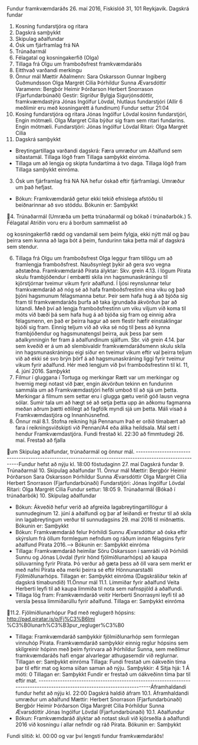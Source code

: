 Fundur framkvæmdaráðs
26. maí 2016, Fiskislóð 31, 101 Reykjavík.
Dagskrá fundar
1. Kosning fundarstjóra og ritara
2. Dagskrá samþykkt
3. Skipulag aðalfundar
4. Ósk um fjárframlag frá NA
5. Trúnaðarmál
6. Félagatal og kosningakerfið (Olga)
7. Tillaga frá Olgu um framboðsfrest framkvæmdaráðs
8. Eitthvað varðandi merkingu
9. Önnur mál
Mættir
Aðalmenn:
Sara Oskarsson
Gunnar Ingiberg Guðmundsson
Olga Margrét Cilia
Þórhildur Sunna Ævarsdóttir
Varamenn:
Bergþór Heimir Þórðarson
Herbert Snorrason (Fjarfundarbúnaði)
Gestir:
Sigríður Bylgja Sigurjónsdóttir, framkvæmdastýra
Jónas Ingólfur Lövdal, hlutlaus fundarstjóri
(Allir 6 meðlimir eru með kosningarétt á fundinum)
Fundur settur 21:04
1. Kosing fundarstjóra og ritara
Jónas Ingólfur Lövdal kosinn fundarstjóri, Engin mótmæli.
Olga Margret Cilia býður sig fram sem ritari fundarins. Engin
mótmæli.
Fundarstjóri: Jónas Ingólfur Lövdal
Ritari: Olga Margrét Cilia
2. Dagskrá samþykkt
* Breytingartillaga varðandi dagskrá: Færa umræður um Aðalfund sem
síðastamál.
Tillaga lögð fram
Tillaga samþykkt einróma.
* Tillaga um að lengja og skipta fundartíma á tvo daga.
Tillaga lögð fram
Tillaga samþykkt einróma.
3. Ósk um fjárframlag frá NA
NA hefur óskað eftir fjárframlagi. Umræður um það hefjast.
* Bókun: Framkvæmdaráð getur ekki tekið efnislega afstöðu til
beiðnarinnar að svo stöddu. Bókunin er: Samþykkt

4. Trúnaðarmál
(Umræða um þetta trúnaðarmál og bókað í trúnaðarbók.)
5. Félagatal
Atriðin voru
eru á borðum
sammælist að

og kosningakerfið
rædd og vandamál sem þeim fylgja, ekki nýtt mál og þau
þeirra sem kunna að laga bót á þeim, fundurinn
taka þetta mál af dagskrá sem stendur.

6. Tillaga frá Olgu um framboðsfrest
Olga leggur fram tillögu um að framlengja framboðsfrest. Nauðsynlegt
þykir að gera svo vegna aðstæðna.
Framkvæmdaráð Pírata ályktar:
Skv. grein 4.13. í lögum Pírata skulu frambjóðendur í embætti skila
inn hagsmunaskráningu til kjörstjórnar tveimur vikum fyrir aðalfund.
Í ljósi reynslunnar telur framkvæmdaráð að nóg sé að hafa
framboðsfrestinn eina viku og það þjóni hagsmunum félagsmanna betur.
Þeir sem hafa hug á að bjóða sig fram til framkvæmdaráðs þurfa að
taka ígrundaða ákvörðun þar að lútandi. Með því að lengja
framboðsfrestinn um viku viljum við koma til móts við bæði þá sem
hafa hug á að bjóða sig fram og einnig aðra félagsmenn, en það er
þeirra hagur að sem flestir hæfir einstaklingar bjóði sig fram.
Einnig teljum við að vika sé nóg til þess að kynna frambjóðendur og
hagsmunatengsl þeirra, auk þess þar sem aðalkynningin fer fram á
aðalfundinum sjálfum.
Sbr. við grein 4.14. þar sem kveðið er á um að slembivaldir
framkvæmdaráðsmenn skulu skila inn hagsmunaskráningu eigi síður en
tveimur vikum eftir val þeirra teljum við að ekki sé svo brýn þörf á
að hagsmunaskráning liggi fyrir tveimur vikum fyrir aðalfund.
Hér með lengjum við því framboðsfrestinn til kl. 11, 4. júní 2016.
Samþykkt
7. Filmur í gluggana í Tortuga og merkingar
Rætt var um merkingar og hvernig megi notast við þær, engin ákvörðun
tekinn en fundurinn sammála um að Framkvæmdastjóri hefði umboð til
að sjá um þetta. Merkingar á filmum sem settar eru í glugga gætu
verið góð lausn vegna sólar. Sumir tala um að hægt sé að setja þetta
upp án aðkomu fagmanna meðan aðrum þætti eðlilegt að fagfólk myndi
sjá um þetta. Máli vísað á Framkvæmdastjóra og Innanhúsnefnd.
8. Önnur mál
8.1. Stofna reikning hjá Pennanum
Það er orðið tímabært að fara í reikningsviðskipti við Pennan/A4
eða álíka heildsala.
Mál sett í hendur Framkvæmdastjóra.
Fundi frestað kl. 22:30 að fimmtudegi 26. maí. Frestað að fjalla

um Skipulag
aðalfundar, trúnaðarmál og önnur mál.
----------------------------------------------------------------------------------------------------------Fundur hefst að nýju kl. 18:00 föstudaginn 27. maí
Dagskrá fundar
9. Trúnaðarmál
10. Skipulag aðalfundar
11. Önnur mál
Mættir:
Bergþór Heimir Þórðarson
Sara Oskarsson
Þórhildur Sunna Ævarsdóttir
Olga Margrét Cilia
Herbert Snorrason (Fjarfundarbúnaði)
Fundarstjóri: Jónas Ingólfur Lövdal
Ritari: Olga Margrét Cilia
Fundur settur: 18:05
9. Trúnaðarmál
(Bókað í trúnaðarbók)
10. Skipulag aðalfundar
* Bókun: Ákveðið hefur verið að afgreiða lagabreytingartillögur á
sunnudeginum 12. júní á aðalfundi og þar af leiðandi er frestur til
að skila inn lagabreytingum verður til sunnudagsins 29. maí 2016 til
miðnættis.
Bókunin er: Samþykkt
* Bókun: Framkvæmdaráð felur Þórhildi Sunnu Ævarsdóttur að óska
eftir skýrslum frá öllum formlegum nefndum og ráðum innan félagsins
fyrir aðalfund Pírata 2016.--> Bókunin er: Samþykkt einróma
* Tillaga: Framkvæmdaráð heimilar Söru Oskarsson í samráði við
Þórhildi Sunnu og Jónas Lövdal (fyrir hönd fjölmiðlunarhóps) að
kaupa söluvarning fyrir Pírata. Þó verður að gæta þess að öll vara
sem merkt er með nafni Pírata eða merki þeirra sé eftir
Hönnunarstaðli Fjölmiðlunarhóps.
Tillagan er: Samþykkt einróma
(Dagskráliður tekin af dagskrá tímabundið)
11.Önnur mál
11.1. Límmiðar fyrir aðalfund
Veita Herberti leyfi til að kaupa límmiða til nota sem
nafnspjöld á aðalfundi.
* Tillaga lög fram: Framkvæmdaráð veitir Herberti Snorrasyni leyfi
til að versla þessa límmiðarúllu fyrir aðalfund.
Tillaga er: Samþykkt einróma

11.2. Fjölmiðlunarhópur
Pad með reglugerð hópsins: http://pad.piratar.is/p/Fj%C3%B6lmi
%C3%B0lunarh%C3%B3pur_regluger%C3%B0
* Tillaga: Framkvæmdaráð samþykkir fjölmiðlunarhóp sem formlegan
vinnuhóp Pírata. Framkvæmdaráð samþykkir einnig reglur hópsins sem
skilgreinir hópinn með þeim fyrirvara að Þórhildur Sunna, sem
meðlimur framkvæmdaráðs hafi engar alvarlegar athugasemdir við
reglurnar.
Tillagan er: Samþykkt einróma
Tillaga: Fundi frestað um óákveðin tíma þar til eftir mat og koma
síðan saman að nýju.
Samþykkir: 4
Sitja hjá: 1
Á móti: 0
Tillagan er: Samþykkt
Fundir er frestað um óákveðinn tíma þar til eftir mat.
-------------------------------------------------------------------------------------------------------------------------Áframhaldandi fundur hefst að nýju kl. 22:00
Dagskrá haldið áfram
10.1. Áframhaldandi umræður um aðalfund
Mættir:
Herbert Snorrason (Fjarfundarbúnaði)
Bergþór Heimir Þórðarson
Olga Margrét Cilia
Þórhildur Sunna Ævarsdóttir
Jónas Ingólfur Lövdal (Fjarfundarbúnaði)
10.1. Aðalfundur
* Bókun: Framkvæmdaráð ályktar að notast skuli við kjörseðla á
aðalfundi 2016 við kosningu í allar nefndir og ráð Pírata. Bókunin
er: Samþykkt

Fundi slitið: kl. 00:00 og var því lengsti fundur framkvæmdaráðs!

